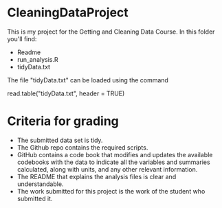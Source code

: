 # CleaningDataProject
This is my project for the Getting and Cleaning Data Course.  In this folder you'll find:
* Readme
* run_analysis.R
* tidyData.txt


The file "tidyData.txt" can be loaded using the command
>
  read.table("tidyData.txt", header = TRUE)
>

# Criteria for grading
* The submitted data set is tidy.
* The Github repo contains the required scripts.
* GitHub contains a code book that modifies and updates the available 
codebooks with the data to indicate all the variables and 
summaries calculated, along with units, and any other relevant 
information.
* The README that explains the analysis files is clear and understandable.
* The work submitted for this project is the work of the 
student who submitted it.

